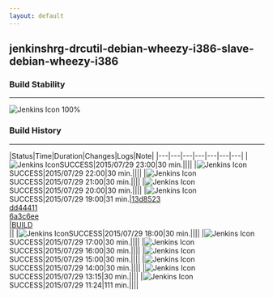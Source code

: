 ```yaml
---
layout: default
---
```

## jenkinshrg-drcutil-debian-wheezy-i386-slave-debian-wheezy-i386
### Build Stability
___
![Jenkins Icon](http://jenkinshrg.github.io/images/48x48/health-80plus.png)
100%
  
### Build History
___
|Status|Time|Duration|Changes|Logs|Note|
|---|---|---|---|---|---|---|
|![Jenkins Icon](http://jenkinshrg.github.io/images/24x24/blue.png)SUCCESS|2015/07/29 23:00|30 min.||||
|![Jenkins Icon](http://jenkinshrg.github.io/images/24x24/blue.png)SUCCESS|2015/07/29 22:00|30 min.||||
|![Jenkins Icon](http://jenkinshrg.github.io/images/24x24/blue.png)SUCCESS|2015/07/29 21:00|30 min.||||
|![Jenkins Icon](http://jenkinshrg.github.io/images/24x24/blue.png)SUCCESS|2015/07/29 20:00|30 min.||||
|![Jenkins Icon](http://jenkinshrg.github.io/images/24x24/blue.png)SUCCESS|2015/07/29 19:00|31 min.|[13d8523](https://github.com/jrl-umi3218/hrpsys-humanoid/commit/13d8523ae7dacd0a9f6cbbc4ecbee85426777cf8)<br>[dd44411](https://github.com/jrl-umi3218/hrpsys-humanoid/commit/dd444116c9cd39150a186f57dc281b80ac91709a)<br>[6a3c6ee](https://github.com/jrl-umi3218/hrpsys-humanoid/commit/6a3c6eec09fd044502385d4141eb1689f9434c6b)<br>|[BUILD](https://drive.google.com/file/d/0B54sHwaxmuM4c0tZLURhZHI5Y1k/view?usp=drivesdk)<br>||
|![Jenkins Icon](http://jenkinshrg.github.io/images/24x24/blue.png)SUCCESS|2015/07/29 18:00|30 min.||||
|![Jenkins Icon](http://jenkinshrg.github.io/images/24x24/blue.png)SUCCESS|2015/07/29 17:00|30 min.||||
|![Jenkins Icon](http://jenkinshrg.github.io/images/24x24/blue.png)SUCCESS|2015/07/29 16:00|30 min.||||
|![Jenkins Icon](http://jenkinshrg.github.io/images/24x24/blue.png)SUCCESS|2015/07/29 15:00|30 min.||||
|![Jenkins Icon](http://jenkinshrg.github.io/images/24x24/blue.png)SUCCESS|2015/07/29 14:00|30 min.||||
|![Jenkins Icon](http://jenkinshrg.github.io/images/24x24/blue.png)SUCCESS|2015/07/29 13:15|30 min.||||
|![Jenkins Icon](http://jenkinshrg.github.io/images/24x24/blue.png)SUCCESS|2015/07/29 11:24|111 min.||||
